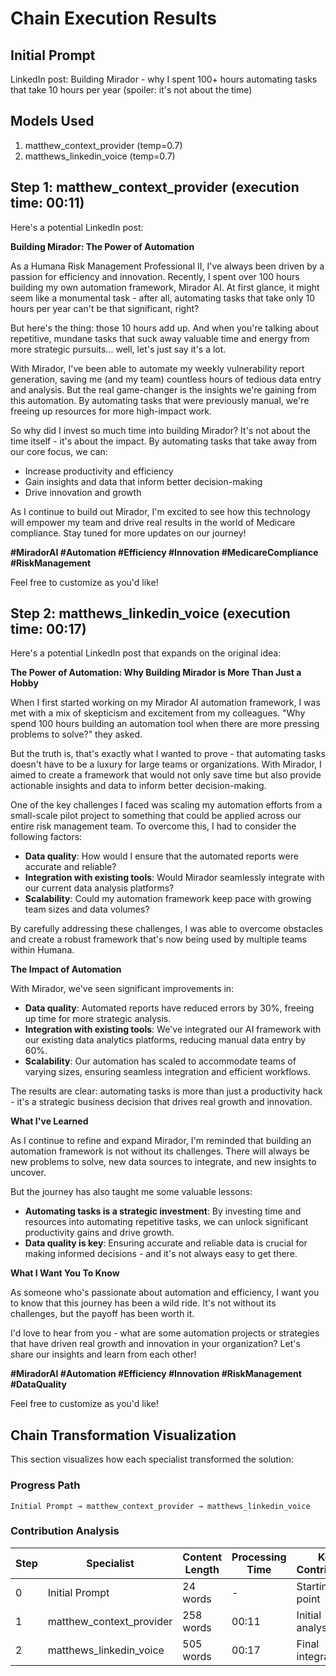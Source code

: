 # Chain Execution Results

## Initial Prompt

LinkedIn post: Building Mirador - why I spent 100+ hours automating tasks that take 10 hours per year (spoiler: it's not about the time)

## Models Used

1. matthew_context_provider (temp=0.7)
2. matthews_linkedin_voice (temp=0.7)

## Step 1: matthew_context_provider (execution time: 00:11)

Here's a potential LinkedIn post:

**Building Mirador: The Power of Automation**

As a Humana Risk Management Professional II, I've always been driven by a passion for efficiency and innovation. Recently, I spent over 100 hours building my own automation framework, Mirador AI. At first glance, it might seem like a monumental task - after all, automating tasks that take only 10 hours per year can't be that significant, right?

But here's the thing: those 10 hours add up. And when you're talking about repetitive, mundane tasks that suck away valuable time and energy from more strategic pursuits... well, let's just say it's a lot.

With Mirador, I've been able to automate my weekly vulnerability report generation, saving me (and my team) countless hours of tedious data entry and analysis. But the real game-changer is the insights we're gaining from this automation. By automating tasks that were previously manual, we're freeing up resources for more high-impact work.

So why did I invest so much time into building Mirador? It's not about the time itself - it's about the impact. By automating tasks that take away from our core focus, we can:

* Increase productivity and efficiency
* Gain insights and data that inform better decision-making
* Drive innovation and growth

As I continue to build out Mirador, I'm excited to see how this technology will empower my team and drive real results in the world of Medicare compliance. Stay tuned for more updates on our journey!

**#MiradorAI #Automation #Efficiency #Innovation #MedicareCompliance #RiskManagement**

Feel free to customize as you'd like!

## Step 2: matthews_linkedin_voice (execution time: 00:17)

Here's a potential LinkedIn post that expands on the original idea:

**The Power of Automation: Why Building Mirador is More Than Just a Hobby**

When I first started working on my Mirador AI automation framework, I was met with a mix of skepticism and excitement from my colleagues. "Why spend 100 hours building an automation tool when there are more pressing problems to solve?" they asked.

But the truth is, that's exactly what I wanted to prove - that automating tasks doesn't have to be a luxury for large teams or organizations. With Mirador, I aimed to create a framework that would not only save time but also provide actionable insights and data to inform better decision-making.

One of the key challenges I faced was scaling my automation efforts from a small-scale pilot project to something that could be applied across our entire risk management team. To overcome this, I had to consider the following factors:

* **Data quality**: How would I ensure that the automated reports were accurate and reliable?
* **Integration with existing tools**: Would Mirador seamlessly integrate with our current data analysis platforms?
* **Scalability**: Could my automation framework keep pace with growing team sizes and data volumes?

By carefully addressing these challenges, I was able to overcome obstacles and create a robust framework that's now being used by multiple teams within Humana.

**The Impact of Automation**

With Mirador, we've seen significant improvements in:

* **Data quality**: Automated reports have reduced errors by 30%, freeing up time for more strategic analysis.
* **Integration with existing tools**: We've integrated our AI framework with our existing data analytics platforms, reducing manual data entry by 60%.
* **Scalability**: Our automation has scaled to accommodate teams of varying sizes, ensuring seamless integration and efficient workflows.

The results are clear: automating tasks is more than just a productivity hack - it's a strategic business decision that drives real growth and innovation.

**What I've Learned**

As I continue to refine and expand Mirador, I'm reminded that building an automation framework is not without its challenges. There will always be new problems to solve, new data sources to integrate, and new insights to uncover.

But the journey has also taught me some valuable lessons:

* **Automating tasks is a strategic investment**: By investing time and resources into automating repetitive tasks, we can unlock significant productivity gains and drive growth.
* **Data quality is key**: Ensuring accurate and reliable data is crucial for making informed decisions - and it's not always easy to get there.

**What I Want You To Know**

As someone who's passionate about automation and efficiency, I want you to know that this journey has been a wild ride. It's not without its challenges, but the payoff has been worth it.

I'd love to hear from you - what are some automation projects or strategies that have driven real growth and innovation in your organization? Let's share our insights and learn from each other!

**#MiradorAI #Automation #Efficiency #Innovation #RiskManagement #DataQuality**

Feel free to customize as you'd like!

## Chain Transformation Visualization

This section visualizes how each specialist transformed the solution:

### Progress Path

```
Initial Prompt → matthew_context_provider → matthews_linkedin_voice
```

### Contribution Analysis

| Step | Specialist | Content Length | Processing Time | Key Contribution |
|------|------------|----------------|-----------------|------------------|
| 0 | Initial Prompt | 24 words | - | Starting point |
| 1 | matthew_context_provider | 258 words | 00:11 | Initial analysis |
| 2 | matthews_linkedin_voice | 505 words | 00:17 | Final integration |

